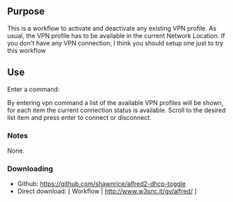 ## Purpose

This is a workflow to activate and deactivate any existing VPN profile.
As usual, the VPN profile has to be available in the current Network Location.
If you don't have any VPN connection, I think you should setup one just to try this workflow


## Use

Enter a command:

By entering vpn command a list of the available VPN profiles will be shown, for each item the current connection status is available.
Scroll to the desired list item and press enter to connect or disconnect.


### Notes

None.

### Downloading

* Github: https://github.com/shawnrice/alfred2-dhcp-toggle
* Direct download: [ Workflow | http://www.w3snc.it/gv/alfred/ ]